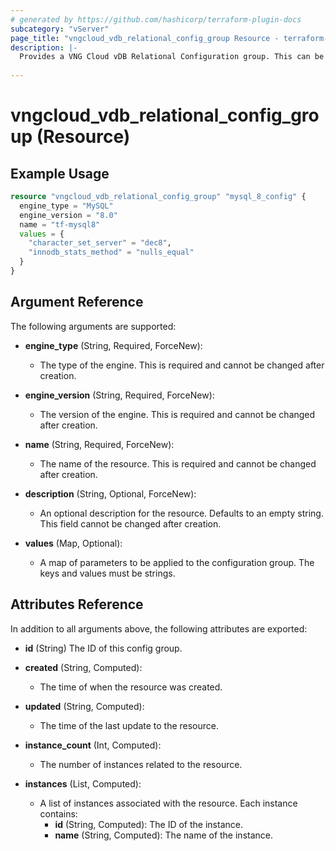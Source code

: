 ```yaml
---
# generated by https://github.com/hashicorp/terraform-plugin-docs
subcategory: "vServer"
page_title: "vngcloud_vdb_relational_config_group Resource - terraform-provider-vngcloud"
description: |-
  Provides a VNG Cloud vDB Relational Configuration group. This can be used to import, create, modify, and delete.
  
---
```


# vngcloud_vdb_relational_config_group (Resource)



## Example Usage

```terraform
resource "vngcloud_vdb_relational_config_group" "mysql_8_config" {
  engine_type = "MySQL"
  engine_version = "8.0"
  name = "tf-mysql8"
  values = {
    "character_set_server" = "dec8",
    "innodb_stats_method" = "nulls_equal"
  }
}
```

## Argument Reference

The following arguments are supported:

- **engine_type** (String, Required, ForceNew):
    - The type of the engine. This is required and cannot be changed after creation.

- **engine_version** (String, Required, ForceNew):
    - The version of the engine. This is required and cannot be changed after creation.

- **name** (String, Required, ForceNew):
    - The name of the resource. This is required and cannot be changed after creation.

- **description** (String, Optional, ForceNew):
    - An optional description for the resource. Defaults to an empty string. This field cannot be changed after creation.

- **values** (Map, Optional):
    - A map of parameters to be applied to the configuration group. The keys and values must be strings.

## Attributes Reference

In addition to all arguments above, the following attributes are exported:
- **id** (String) The ID of this config group.

- **created** (String, Computed):
    - The time of when the resource was created.

- **updated** (String, Computed):
    - The time of the last update to the resource.

- **instance_count** (Int, Computed):
    - The number of instances related to the resource.

- **instances** (List, Computed):
    - A list of instances associated with the resource. Each instance contains:
        - **id** (String, Computed): The ID of the instance.
        - **name** (String, Computed): The name of the instance.


